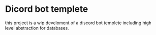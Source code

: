 # Dicord bot templete

this project is a wip develoment of a discord bot templete including high level abstraction for databases.
